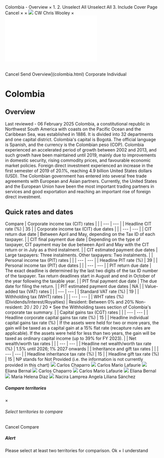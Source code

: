 Colombia - Overview
×
1.
2.
Unselect All
Unselect All
3.
Include Cover Page
Cancel
×
×
![](-/media/world-wide-tax-summaries/attachments/global---chris-wooley.ashx%3Frev=ac5e5f3223b34096b1afc2a6009c7320&revision=ac5e5f32-23b3-4096-b1af-c2a6009c7320&hash=859B7ADC84DC2CBEC9760E9E6EE7DE6D0A8BFCDF)
CW
Chris Wooley
×
![](colombia.html)
######
Cancel
Send
Overview](colombia.html)
Corporate
Individual
# Colombia
## Overview
Last reviewed - 06 February 2025
Colombia, a constitutional republic in Northwest South America with coasts on the Pacific Ocean and the Caribbean Sea, was established in 1886. It is divided into 32 departments and one capital district. Colombia's capital is Bogotá. The official language is Spanish, and the currency is the Colombian peso (COP).
Colombia experienced an accelerated period of growth between 2002 and 2013, and such growth have been maintained until 2019, mainly due to improvements in domestic security, rising commodity prices, and favourable economic market policies. Foreign direct investment experienced an increase in the first semester of 2019 of 20.1%, reaching 4.9 billion United States dollars (USD). The Colombian government has entered into several free trade agreements with European and Asian partners. Currently, the United States and the European Union have been the most important trading partners in services and good exportation and reaching an important rise of foreign direct investment.
## Quick rates and dates
Compare
| Corporate income tax (CIT) rates | |
| --- | --- |
| Headline CIT rate (%) | 35 |
| Corporate income tax (CIT) due dates | |
| --- | --- |
| CIT return due date | Between April and May, depending on the Tax ID of each taxpayer. |
| CIT final payment due date | Depending on the type of taxpayer, CIT payment may be due between April and May with the CIT return or in July as a third instalment. |
| CIT estimated payment due dates | Large taxpayers: Three instalments.  Other taxpayers: Two instalments. |
| Personal income tax (PIT) rates | |
| --- | --- |
| Headline PIT rate (%) | 39 |
| Personal income tax (PIT) due dates | |
| --- | --- |
| PIT return due date | The exact deadline is determined by the last two digits of the tax ID number of the taxpayer. Tax return deadlines start in August and end in October of the year following the taxable year. |
| PIT final payment due date | The due date for filing the return. |
| PIT estimated payment due dates | NA |
| Value-added tax (VAT) rates | |
| --- | --- |
| Standard VAT rate (%) | 19 |
| Withholding tax (WHT) rates | |
| --- | --- |
| WHT rates (%) (Dividends/Interest/Royalties) | Resident: Between 0% and 20%  Non-resident: 20 / 20 / 20  \* See the Withholding taxes section of Colombia's corporate tax summary. |
| Capital gains tax (CGT) rates | |
| --- | --- |
| Headline corporate capital gains tax rate (%) | 15 |
| Headline individual capital gains tax rate (%) | If the assets were held for two or more years, the gain will be taxed as a capital gain at a 15% flat rate (recapture rules are applicable).  If the assets were held for less than two years, the gain will be taxed as ordinary capital income (up to 39% for FY 2023). |
| Net wealth/worth tax rates | |
| --- | --- |
| Headline net wealth/worth tax rate (%) | 1.5% until 2026;  1% 2027 onwards |
| Inheritance and gift tax rates | |
| --- | --- |
| Headline inheritance tax rate (%) | 15 |
| Headline gift tax rate (%) | 15 |
NP stands for Not Provided (i.e. the information is not currently provided in this chart)
![](-/media/world-wide-tax-summaries/attachments/colombia---carlos-chaparro.ashx%3Frev=1e76e45de1a54616af5073abdbe0a145&revision=1e76e45d-e1a5-4616-af50-73abdbe0a145&hash=6B3C6C24FFA169DA602799F07C35835AD30BE6A2)
Carlos Chaparro
![](-/media/world-wide-tax-summaries/attachments/colombia---carlos-mario-lafaurie.ashx%3Frev=ac99b132b9a54e5b9f84cec89922fb13&revision=ac99b132-b9a5-4e5b-9f84-cec89922fb13&hash=AB7A662949797B49AA7171027F20D6E31D556667)
Carlos Mario Lafaurie
![](-/media/world-wide-tax-summaries/attachments/colombia---eliana-bernal.ashx%3Frev=c9958b4a332c45799beb626367ea95b7&revision=c9958b4a-332c-4579-9beb-626367ea95b7&hash=BB1C9635DE3733FD6791332EF0C6C0525E7F8E5A)
Eliana Bernal
![](-/media/world-wide-tax-summaries/attachments/colombia---carlos-chaparro.ashx%3Frev=1e76e45de1a54616af5073abdbe0a145&revision=1e76e45d-e1a5-4616-af50-73abdbe0a145&hash=6B3C6C24FFA169DA602799F07C35835AD30BE6A2)
Carlos Chaparro
![](-/media/world-wide-tax-summaries/attachments/colombia---carlos-mario-lafaurie.ashx%3Frev=ac99b132b9a54e5b9f84cec89922fb13&revision=ac99b132-b9a5-4e5b-9f84-cec89922fb13&hash=AB7A662949797B49AA7171027F20D6E31D556667)
Carlos Mario Lafaurie
![](-/media/world-wide-tax-summaries/attachments/colombia---eliana-bernal.ashx%3Frev=c9958b4a332c45799beb626367ea95b7&revision=c9958b4a-332c-4579-9beb-626367ea95b7&hash=BB1C9635DE3733FD6791332EF0C6C0525E7F8E5A)
Eliana Bernal
![](-/media/world-wide-tax-summaries/attachments/colombia---maria-helena-diaz.ashx%3Frev=6a223f6620cd4145bb0906472656f041&revision=6a223f66-20cd-4145-bb09-06472656f041&hash=A282FBA5C6CD96045DCBE06FA893CDD89FAC6DFA)
Maria Helena Diaz
![](-/media/world-wide-tax-summaries/attachments/colombia---nacira-lamprea.ashx%3Frev=179de92bb00b44f9a1823c64ff75410b&revision=179de92b-b00b-44f9-a182-3c64ff75410b&hash=89F37B0168CC3A55B916ED28DD339E34FC364A9C)
Nacira Lamprea
Angela Liliana Sánchez
##### Compare territories
×
###### Select territories to compare
#####
Cancel
Compare
##### Alert
Please select at least two territories for comparison.
Ok
×
I understand